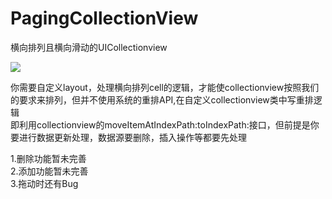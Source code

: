# PagingCollectionView
横向排列且横向滑动的UICollectionview<br>

![](https://github.com/shengpeng3344/PagingCollectionView/blob/master/PagingCollectionView/pageCollectionviewGIf.gif)

你需要自定义layout，处理横向排列cell的逻辑，才能使collectionview按照我们的要求来排列，但并不使用系统的重排API,在自定义collectionview类中写重排逻辑 <br>
即利用collectionview的moveItemAtIndexPath:toIndexPath:接口，但前提是你要进行数据更新处理，数据源要删除，插入操作等都要先处理<br>

1.删除功能暂未完善<br>
2.添加功能暂未完善<br>
3.拖动时还有Bug<br>
